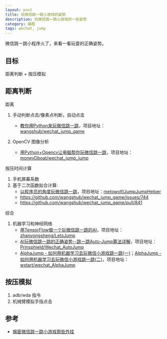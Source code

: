```yaml
---
layout: post
title: 玩微信跳一跳小游戏的姿势
description: 玩微信跳一跳小游戏的一些姿势
category: 编程
tags: wechat, jump
---
```


微信跳一跳小程序火了，来看一看玩耍的正确姿势。
<!--more-->

## 目标

距离判断 + 按压模拟

## 距离判断

距离

1. 手动判断点击/像素点判断，自动点击

    - [教你用Python来玩微信跳一跳](https://zhuanlan.zhihu.com/p/32452473)，项目地址：[wangshub/wechat_jump_game](https://github.com/wangshub/wechat_jump_game)

2. OpenCV 图像分析

    - [用Python+Opencv让电脑帮你玩微信跳一跳](https://zhuanlan.zhihu.com/p/32502071)，项目地址：[moneyDboat/wechat_jump_jump](https://github.com/moneyDboat/wechat_jump_jump)

按压时间计算

1. 手机屏幕系数
2. 基于二次函数拟合计算:
    - [以程序员的角度玩微信跳一跳](https://i-meto.com/wechat-jump-game/)，项目地址：[metowolf/JumpJumpHelper](https://github.com/metowolf/JumpJumpHelper)
    - https://github.com/wangshub/wechat_jump_game/issues/744
    - https://github.com/wangshub/wechat_jump_game/pull/841

综合

1. 机器学习和神经网络
    - [用TensorFlow做一个玩微信跳一跳的AI](http://blog.csdn.net/zhanys_7/article/details/78940763)，项目地址：[zhanyongsheng/LetsJump](https://github.com/zhanyongsheng/LetsJump)
    - [AI玩微信跳一跳的正确姿势--跳一跳Auto-Jump算法详解](https://zhuanlan.zhihu.com/p/32636329)，项目地址：[Prinsphield/Wechat_AutoJump](https://github.com/Prinsphield/Wechat_AutoJump)
    - [AlphaJump - 如何用机器学习去玩微信小游戏跳一跳(一)](https://xianzhi.aliyun.com/forum/topic/1881)；[AlphaJump - 如何用机器学习去玩微信小游戏跳一跳(二)](https://xianzhi.aliyun.com/forum/topic/1934)，项目地址：[wstart/wechat_AlphaJump](https://github.com/wstart/wechat_AlphaJump)

## 按压模拟

1. adb/wda 指令
2. 机械臂模拟手指点击

## 参考

- [揭密微信跳一跳小游戏那些外挂](http://wetest.qq.com/lab/view/364.html)
